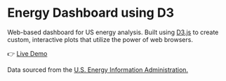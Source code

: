 # Energy Dashboard using D3

Web-based dashboard for US energy analysis. Built using [D3.js](https://d3js.org/) to create custom, interactive plots that utilize the power of web browsers.

👉 [Live Demo](https://data-sandbox.github.io/energy-dashboard/)

Data sourced from the [U.S. Energy Information Administration.](https://www.eia.gov/totalenergy/data/monthly/)
